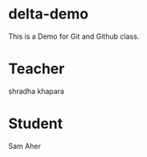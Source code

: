 # delta-demo
This is a Demo for Git and Github class.

# Teacher
shradha khapara

# Student
Sam Aher